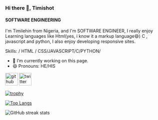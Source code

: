 
### Hi there 👋, Timishot
#### SOFTWARE ENGINEERING
I'm Timilehin from Nigeria, and I'm SOFTWARE ENGINEER, I really enjoy Learning languages like Html(yes, i know it a markup language😄) C , javascript and python, I also enjoy developing responsive sites.

Skills: / HTML / CSS/JAVASCRIPT/C/PYTHON/

- 🔭 I’m currently working on this page. 
- 😄 Pronouns: HE/HIS 


[<img src='https://cdn.jsdelivr.net/npm/simple-icons@3.0.1/icons/github.svg' alt='github' height='40'>](https://github.com/timishot)  [<img src='https://cdn.jsdelivr.net/npm/simple-icons@3.0.1/icons/twitter.svg' alt='twitter' height='40'>](https://twitter.com/@TimilehinAden14)  

[![trophy](https://github-profile-trophy.vercel.app/?username=timishot)](https://github.com/ryo-ma/github-profile-trophy)

[![Top Langs](https://github-readme-stats.vercel.app/api/top-langs/?username=timishot)](https://github.com/anuraghazra/github-readme-stats)

![GitHub streak stats](https://streak-stats.demolab.com/?user=timishot)  


